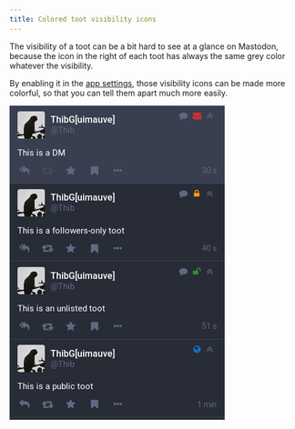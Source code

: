 ```yaml
---
title: Colored toot visibility icons
---
```


The visibility of a toot can be a bit hard to see at a glance on Mastodon, because the icon in the right of each toot has always the same grey color whatever the visibility.

By enabling it in the [app settings](../app-settings/), those visibility icons can be made more colorful, so that you can tell them apart much more easily.

![colored visibility icons](colored.png)
